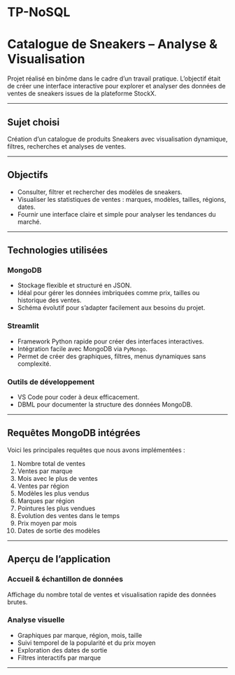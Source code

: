 # TP-NoSQL

# Catalogue de Sneakers – Analyse & Visualisation

Projet réalisé en binôme dans le cadre d’un travail pratique. L’objectif était de créer une interface interactive pour explorer et analyser des données de ventes de sneakers issues de la plateforme StockX.

---

## Sujet choisi

Création d’un catalogue de produits Sneakers avec visualisation dynamique, filtres, recherches et analyses de ventes.

---

## Objectifs

- Consulter, filtrer et rechercher des modèles de sneakers.
- Visualiser les statistiques de ventes : marques, modèles, tailles, régions, dates.
- Fournir une interface claire et simple pour analyser les tendances du marché.

---

## Technologies utilisées

### MongoDB
- Stockage flexible et structuré en JSON.
- Idéal pour gérer les données imbriquées comme prix, tailles ou historique des ventes.
- Schéma évolutif pour s’adapter facilement aux besoins du projet.

### Streamlit
- Framework Python rapide pour créer des interfaces interactives.
- Intégration facile avec MongoDB via `PyMongo`.
- Permet de créer des graphiques, filtres, menus dynamiques sans complexité.

### Outils de développement
- VS Code pour coder à deux efficacement.
- DBML pour documenter la structure des données MongoDB.

---

## Requêtes MongoDB intégrées

Voici les principales requêtes que nous avons implémentées :

1. Nombre total de ventes
2. Ventes par marque
3. Mois avec le plus de ventes
4. Ventes par région
5. Modèles les plus vendus
6. Marques par région
7. Pointures les plus vendues
8. Évolution des ventes dans le temps
9. Prix moyen par mois
10. Dates de sortie des modèles

---

## Aperçu de l’application

### Accueil & échantillon de données  
Affichage du nombre total de ventes et visualisation rapide des données brutes.

### Analyse visuelle  
- Graphiques par marque, région, mois, taille
- Suivi temporel de la popularité et du prix moyen
- Exploration des dates de sortie
- Filtres interactifs par marque

---
